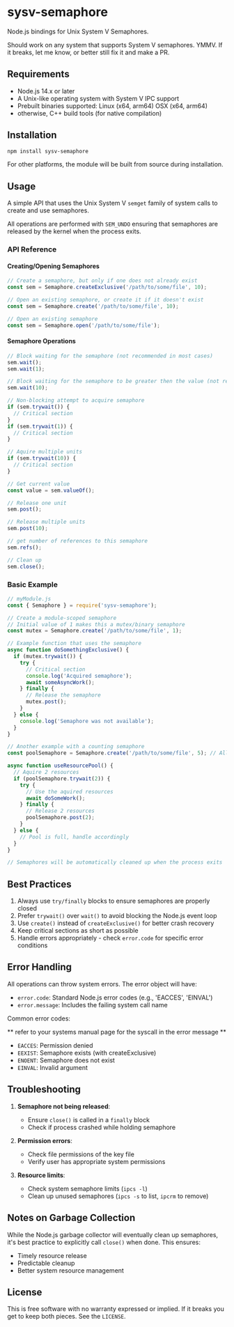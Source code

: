 # sysv-semaphore

Node.js bindings for Unix System V Semaphores.

Should work on any system that supports System V semaphores. YMMV. If it breaks, let me know, or better still fix it and make a PR.

## Requirements

- Node.js 14.x or later
- A Unix-like operating system with System V IPC support
- Prebuilt binaries supported: Linux (x64, arm64) OSX (x64, arm64)
- otherwise, C++ build tools (for native compilation)

## Installation

```bash
npm install sysv-semaphore
```

For other platforms, the module will be built from source during installation.

## Usage

A simple API that uses the Unix System V `semget` family of system calls to create and use semaphores.

All operations are performed with `SEM_UNDO` ensuring that semaphores are released by the kernel when the process exits.

### API Reference

#### Creating/Opening Semaphores

```javascript
// Create a semaphore, but only if one does not already exist
const sem = Semaphore.createExclusive('/path/to/some/file', 10);

// Open an existing semaphore, or create it if it doesn't exist
const sem = Semaphore.create('/path/to/some/file', 10);

// Open an existing semaphore
const sem = Semaphore.open('/path/to/some/file');
```

#### Semaphore Operations

```javascript
// Block waiting for the semaphore (not recommended in most cases)
sem.wait();
sem.wait(1);

// Block waiting for the semaphore to be greater then the value (not recommended in most cases)
sem.wait(10);

// Non-blocking attempt to acquire semaphore
if (sem.trywait()) {
  // Critical section
}
if (sem.trywait(1)) {
  // Critical section
}

// Aquire multiple units
if (sem.trywait(10)) {
  // Critical section
}

// Get current value
const value = sem.valueOf();

// Release one unit
sem.post();

// Release multiple units
sem.post(10);

// get number of references to this semaphore
sem.refs();

// Clean up
sem.close();
```

### Basic Example

```javascript
// myModule.js
const { Semaphore } = require('sysv-semaphore');

// Create a module-scoped semaphore
// Initial value of 1 makes this a mutex/binary semaphore
const mutex = Semaphore.create('/path/to/some/file', 1);

// Example function that uses the semaphore
async function doSomethingExclusive() {
  if (mutex.trywait()) {
    try {
      // Critical section
      console.log('Acquired semaphore');
      await someAsyncWork();
    } finally {
      // Release the semaphore
      mutex.post();
    }
  } else {
    console.log('Semaphore was not available');
  }
}

// Another example with a counting semaphore
const poolSemaphore = Semaphore.create('/path/to/some/file', 5); // Allow 5 concurrent operations

async function useResourcePool() {
  // Aquire 2 resources
  if (poolSemaphore.trywait(2)) {
    try {
      // Use the aquired resources
      await doSomeWork();
    } finally {
      // Release 2 resources
      poolSemaphore.post(2);
    }
  } else {
    // Pool is full, handle accordingly
  }
}

// Semaphores will be automatically cleaned up when the process exits
```

## Best Practices

1. Always use `try/finally` blocks to ensure semaphores are properly closed
2. Prefer `trywait()` over `wait()` to avoid blocking the Node.js event loop
3. Use `create()` instead of `createExclusive()` for better crash recovery
4. Keep critical sections as short as possible
5. Handle errors appropriately - check `error.code` for specific error conditions

## Error Handling

All operations can throw system errors. The error object will have:

- `error.code`: Standard Node.js error codes (e.g., 'EACCES', 'EINVAL')
- `error.message`: Includes the failing system call name

Common error codes:

** refer to your systems manual page for the syscall in the error message **

- `EACCES`: Permission denied
- `EEXIST`: Semaphore exists (with createExclusive)
- `ENOENT`: Semaphore does not exist
- `EINVAL`: Invalid argument

## Troubleshooting

1. **Semaphore not being released**:

   - Ensure `close()` is called in a `finally` block
   - Check if process crashed while holding semaphore

2. **Permission errors**:

   - Check file permissions of the key file
   - Verify user has appropriate system permissions

3. **Resource limits**:
   - Check system semaphore limits (`ipcs -l`)
   - Clean up unused semaphores (`ipcs -s` to list, `ipcrm` to remove)

## Notes on Garbage Collection

While the Node.js garbage collector will eventually clean up semaphores, it's best practice to explicitly call `close()` when done. This ensures:

- Timely resource release
- Predictable cleanup
- Better system resource management

## License

This is free software with no warranty expressed or implied. If it breaks you get to keep both pieces. See the `LICENSE`.
